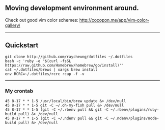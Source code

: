 Moving development environment around.
------

Check out good vim color schemes: http://cocopon.me/app/vim-color-gallery/

------

## Quickstart

    git clone http://github.com/raycheung/dotfiles ~/.dotfiles
    bash -c 'ruby -e "$(curl -fsSL https://raw.github.com/Homebrew/homebrew/go/install)"'
    cat ~/.dotfiles/brews | xargs brew install
    env RCRC=~/.dotfiles/rcrc rcup -f -v

------

### My crontab

    45 8-17 * * 1-5 /usr/local/bin/brew update &> /dev/null
    45 8-17 * * 1-5 git -C ~/.oh-my-fish pull &> /dev/null
    45 8-17 * * 1-5 (git -C ~/.rbenv pull && git -C ~/.rbenv/plugins/ruby-build pull) &> /dev/null
    45 8-17 * * 1-5 (git -C ~/.ndenv pull && git -C ~/.ndenv/plugins/node-build pull) &> /dev/null
